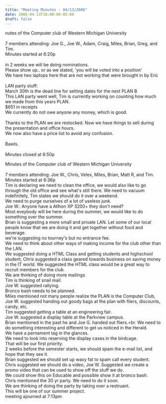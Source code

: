 ```yaml
---
title: "Meeting Minutes - 04/13/2006"
date: 2006-04-13T18:00:00-05:00
draft: false
---
```


nutes of the Computer club of Western Michigan University<br>
<br>
7 members attending: Joe G., Joe W., Adam, Craig, Miles, Brian, Greg, and Tim.<br>
Minutes started at 6:20p<br>
<br>
in 2 weeks we will be doing nominations.<br>
Please show up.. or as we stated, 'you will be voted into a position'<br>
We have two laptops here that are not working that were brought in by Eric<br>
<br>
LAN party stuff:<br>
March 30th is the dead line for setting dates for the next PLAN B<br>
This LAN party went well, Tim is currently working on counting how much
we made from this years PLAN.<br>
$651 in receipts<br>
We currently do not owe anyone any money, which is good.<br>
<br>
Thanks to the PLAN we are restocked. Now we have things to sell during
the presentation and office hours.<br>
We now also have a price list to avoid any confusion.<br>
<br>
Bawls.<br>
<br>
Minutes closed at 6:50p<br>


Minutes of the Computer club of Western Michigan University<br>
<br>
7 members attending: Joe W., Chris, Velex, Miles, Brian, Matt R, and Tim.<br>
Minutes started at 6:36p<br>
Tim is declaring we need to clean the office, we would also like to go through the old office
and see what's still there.  We need to vacuum indefinitely, Tim states we should do it over
a weekend.<br>
We need to purge ourselves of a lot of useless junk.<br>
Joe W.: Anyone have a Atlhon XP 3200+ they don't need?<br>
Most eveybody will be here during the summer, we would like to
do something over the summer.<br>
Brian is suggesting a more small and private LAN.  Let some of our local people know that 
we are doing it and get together without food and beverage.<br>
we're suggesting no tourney's but no entrance fee.<br>
We need to think about other ways of making income for the club other than the LAN.<br>
We suggested doing a HTML Class and getting students and highschool student,
Chris suggested a class geared towards business on saving money in the IT world. 
We suggested the HTML class would be a great way to recruit members for the club.<br>
We are thinking of doing more mailings<br>
Tim is thinking of snail mail.<br>
Joe W. suggested rallying.<br>
Bronco bash needs to be planned.<br>
Miles mentioned not many people realize the PLAN is the Computer Club,
Joe W. suggested handing out goody bags at the plan with fliers, discounts, candy, etc.<br>
Tim suggested getting a table at an engineering fair.<br>
Joe W. suggested a display table at the Parkview campus.<br>
Brian mentioned in the past he and Joe G. handed out fliers.<br.
We need to do something interesting and different to get us noticed in the Herald.<br>
We have a pernament tag in the glances.<br>
We need to look into reserving the display cases in the birdcage.<br>
That will be our first priority.<br>
2 weeks before the semester starts, we should spam the e-mail list, and hope that they
see it.<br>
Brian suggested we should set up waxy fat to spam call every student.<br>
Chris suggested we should do a video, Joe W. Suggested we create a promo video that can be
used to show off the stuff we do.<br>
We could show this on Educable and possible show it at bronco bash.<br>
Chris mentioned the 30 yr party. We need to do it soon.<br>
We are thinking of doing the party by taking over a restruant.<br>
This will be one of our summer project.<br>
meeting ajourned at 7:13pm<br>
